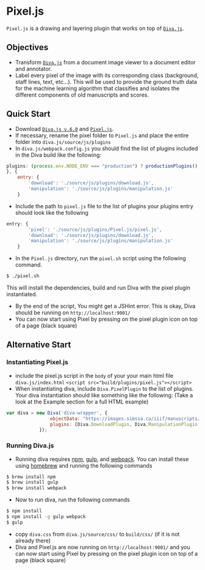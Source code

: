 # Pixel.js
```Pixel.js``` is a drawing and layering plugin that works on top of [```Diva.js```](https://github.com/DDMAL/diva.js). 

## Objectives
- Transform [```Diva.js```](https://github.com/DDMAL/diva.js) from a document image viewer to a document editor and annotator.
- Label every pixel of the image with its corresponding class (background, staff lines, text, etc...). This will be used to provide the ground truth data for the machine learning algorithm that classifies and isolates the different components of old manuscripts and scores.

## Quick Start
- Download [```Diva.js v.6.0```](https://github.com/DDMAL/diva.js/tree/develop-diva6) and [```Pixel.js```](https://github.com/DDMAL/Pixel.js/tree/develop).
- If necessary, rename the pixel folder to ```Pixel.js``` and place the entire folder into `diva.js/source/js/plugins`
- In `diva.js/webpack.config.js` you should find the list of plugins included in the Diva build like the following:

``` js
plugins: (process.env.NODE_ENV === "production") ? productionPlugins() : developmentPlugins()
}, {
    entry: {
        'download': './source/js/plugins/download.js',
        'manipulation': './source/js/plugins/manipulation.js'
    }
```
- Include the path to ```pixel.js``` file to the list of plugins your plugins entry should look like the following
``` js
entry: {
        'pixel': './source/js/plugins/Pixel.js/pixel.js',
        'download': './source/js/plugins/download.js',
        'manipulation': './source/js/plugins/manipulation.js'
    }
```

- In the ```Pixel.js``` directory, run the `pixel.sh` script using the following command.
```bash
$ ./pixel.sh
```
This will install the dependencies, build and run Diva with the pixel plugin instantiated. 
- By the end of the script, You might get a JSHint error. This is okay, Diva should be running on ```http://localhost:9001/``` 
- You can now start using Pixel by pressing on the pixel plugin icon on top of a page (black square)

## Alternative Start
### Instantiating Pixel.js
- include the pixel.js script in the `body` of your your main html file `diva.js/index.html` ```<script src="build/plugins/pixel.js"></script>```
- When instantiating diva, include `Diva.PixelPlugin` to the list of plugins. Your diva instantiation should like something like the following: (Take a look at the Example section for a full HTML example)
``` js
var diva = new Diva('diva-wrapper', {
                objectData: "https://images.simssa.ca/iiif/manuscripts/cdn-hsmu-m2149l4/manifest.json",
                plugins: [Diva.DownloadPlugin, Diva.ManipulationPlugin, Diva.PixelPlugin]
            });
```

### Running Diva.js
- Running diva requires [npm](https://www.npmjs.com/), [gulp](http://gulpjs.com/), and [webpack](https://webpack.github.io/). You can install these using [homebrew](https://brew.sh/) and running the following commands
```bash
$ brew install npm
$ brew install gulp
$ brew install webpack
```
- Now to run diva, run the following commands
```bash
$ npm install 
$ npm install -g gulp webpack
$ gulp
```
- copy `diva.css` from `diva.js/source/css/` to `build/css/` (if it is not already there)
- Diva and Pixel.js are now running on ```http://localhost:9001/``` and you can now start using Pixel by pressing on the pixel plugin icon on top of a page (black square)
